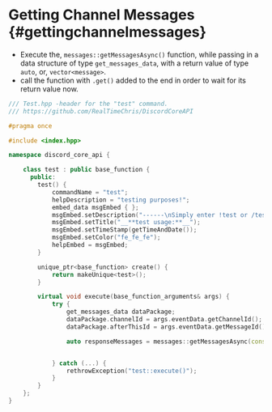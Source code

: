 Getting Channel Messages {#gettingchannelmessages}
===========
- Execute the, `messages::getMessagesAsync()` function, while passing in a data structure of type `get_messages_data`, with a return value of type `auto`, or, `vector<message>`.
- call the function with `.get()` added to the end in order to wait for its return value now.

```cpp
/// Test.hpp -header for the "test" command.
/// https://github.com/RealTimeChris/DiscordCoreAPI

#pragma once

#include <index.hpp>

namespace discord_core_api {

	class test : public base_function {
	  public:
		test() {
			commandName = "test";
			helpDescription = "testing purposes!";
			embed_data msgEmbed { };
			msgEmbed.setDescription("------\nSimply enter !test or /test!\n------");
			msgEmbed.setTitle("__**test usage:**__");
			msgEmbed.setTimeStamp(getTimeAndDate());
			msgEmbed.setColor("fe_fe_fe");
			helpEmbed = msgEmbed;
		}

		unique_ptr<base_function> create() {
			return makeUnique<test>();
		}

		virtual void execute(base_function_arguments& args) {
			try {
				get_messages_data dataPackage;
				dataPackage.channelId = args.eventData.getChannelId();
				dataPackage.afterThisId = args.eventData.getMessageId();

				auto responseMessages = messages::getMessagesAsync(const& dataPackage).get();


			} catch (...) {
				rethrowException("test::execute()");
			}
		}
	};
}
```
